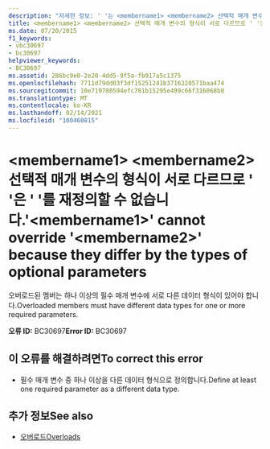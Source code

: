 ```yaml
---
description: "자세한 정보: ' '는 <membername1> <membername2> 선택적 매개 변수의 형식과 다르므로 ' '를 재정의할 수 없습니다."
title: <membername1> <membername2> 선택적 매개 변수의 형식이 서로 다르므로 ' '은 ' '를 재정의할 수 없습니다.
ms.date: 07/20/2015
f1_keywords:
- vbc30697
- bc30697
helpviewer_keywords:
- BC30697
ms.assetid: 286bc9e0-2e20-4dd5-9f5a-fb917a5c1375
ms.openlocfilehash: 7711d79dd03f3df15251241b3716220571baa474
ms.sourcegitcommit: 10e719780594efc781b15295e499c66f316068b8
ms.translationtype: MT
ms.contentlocale: ko-KR
ms.lasthandoff: 02/14/2021
ms.locfileid: "100460815"
---
```

# <a name="membername1-cannot-override-membername2-because-they-differ-by-the-types-of-optional-parameters"></a><span data-ttu-id="9450d-103">\<membername1> \<membername2> 선택적 매개 변수의 형식이 서로 다르므로 ' '은 ' '를 재정의할 수 없습니다.</span><span class="sxs-lookup"><span data-stu-id="9450d-103">'\<membername1>' cannot override '\<membername2>' because they differ by the types of optional parameters</span></span>

<span data-ttu-id="9450d-104">오버로드된 멤버는 하나 이상의 필수 매개 변수에 서로 다른 데이터 형식이 있어야 합니다.</span><span class="sxs-lookup"><span data-stu-id="9450d-104">Overloaded members must have different data types for one or more required parameters.</span></span>  
  
 <span data-ttu-id="9450d-105">**오류 ID:** BC30697</span><span class="sxs-lookup"><span data-stu-id="9450d-105">**Error ID:** BC30697</span></span>  
  
## <a name="to-correct-this-error"></a><span data-ttu-id="9450d-106">이 오류를 해결하려면</span><span class="sxs-lookup"><span data-stu-id="9450d-106">To correct this error</span></span>  
  
- <span data-ttu-id="9450d-107">필수 매개 변수 중 하나 이상을 다른 데이터 형식으로 정의합니다.</span><span class="sxs-lookup"><span data-stu-id="9450d-107">Define at least one required parameter as a different data type.</span></span>  
  
## <a name="see-also"></a><span data-ttu-id="9450d-108">추가 정보</span><span class="sxs-lookup"><span data-stu-id="9450d-108">See also</span></span>

- [<span data-ttu-id="9450d-109">오버로드</span><span class="sxs-lookup"><span data-stu-id="9450d-109">Overloads</span></span>](../language-reference/modifiers/overloads.md)
